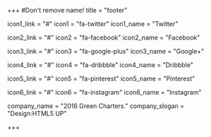 +++
#Don't remove name!
title = "footer"

icon1_link = "#"
icon1 = "fa-twitter"
icon1_name = "Twitter"
            
icon2_link = "#"
icon2 = "fa-facebook"
icon2_name = "Facebook"

icon3_link = "#"
icon3 = "fa-google-plus"
icon3_name = "Google+"
            
icon4_link = "#"
icon4 = "fa-dribbble"
icon4_name = "Dribbble"

icon5_link = "#"
icon5 = "fa-pinterest"
icon5_name = "Pinterest"

icon6_link = "#"
icon6 = "fa-instagram"
icon6_name = "Instagram"

company_name = "2016 Green Charters."
company_slogan = "Design:HTML5 UP"
          
+++
